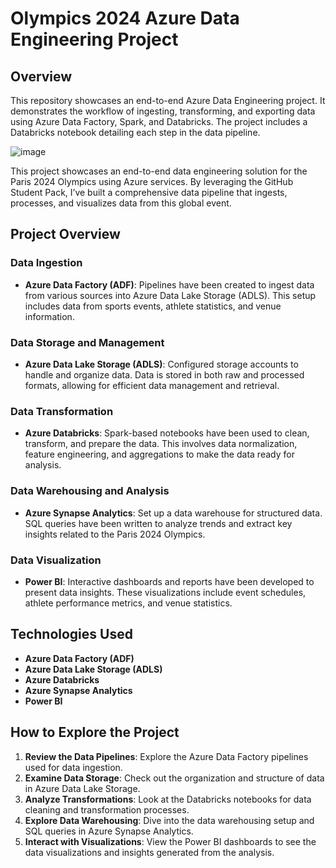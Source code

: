 # Olympics 2024 Azure Data Engineering Project

## Overview

This repository showcases an end-to-end Azure Data Engineering project. It demonstrates the workflow of ingesting, transforming, and exporting data using Azure Data Factory, Spark, and Databricks. The project includes a Databricks notebook detailing each step in the data pipeline.

![image](https://github.com/user-attachments/assets/7378bf86-0b65-45fb-8405-9aa3069d53e2)


This project showcases an end-to-end data engineering solution for the Paris 2024 Olympics using Azure services. By leveraging the GitHub Student Pack, I’ve built a comprehensive data pipeline that ingests, processes, and visualizes data from this global event.

## Project Overview

### Data Ingestion

- **Azure Data Factory (ADF)**: Pipelines have been created to ingest data from various sources into Azure Data Lake Storage (ADLS). This setup includes data from sports events, athlete statistics, and venue information.

### Data Storage and Management

- **Azure Data Lake Storage (ADLS)**: Configured storage accounts to handle and organize data. Data is stored in both raw and processed formats, allowing for efficient data management and retrieval.

### Data Transformation

- **Azure Databricks**: Spark-based notebooks have been used to clean, transform, and prepare the data. This involves data normalization, feature engineering, and aggregations to make the data ready for analysis.

### Data Warehousing and Analysis

- **Azure Synapse Analytics**: Set up a data warehouse for structured data. SQL queries have been written to analyze trends and extract key insights related to the Paris 2024 Olympics.

### Data Visualization

- **Power BI**: Interactive dashboards and reports have been developed to present data insights. These visualizations include event schedules, athlete performance metrics, and venue statistics.


## Technologies Used

- **Azure Data Factory (ADF)**
- **Azure Data Lake Storage (ADLS)**
- **Azure Databricks**
- **Azure Synapse Analytics**
- **Power BI**

## How to Explore the Project

1. **Review the Data Pipelines**: Explore the Azure Data Factory pipelines used for data ingestion.
2. **Examine Data Storage**: Check out the organization and structure of data in Azure Data Lake Storage.
3. **Analyze Transformations**: Look at the Databricks notebooks for data cleaning and transformation processes.
4. **Explore Data Warehousing**: Dive into the data warehousing setup and SQL queries in Azure Synapse Analytics.
5. **Interact with Visualizations**: View the Power BI dashboards to see the data visualizations and insights generated from the analysis.

